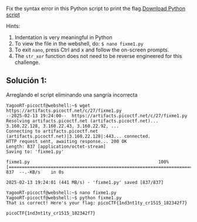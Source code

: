 Fix the syntax error in this Python script to print the flag.[Download Python script](https://artifacts.picoctf.net/c/27/fixme1.py)

Hints:
1. Indentation is very meaningful in Python
2. To view the file in the webshell, do: `$ nano fixme1.py`
3. To exit `nano`, press Ctrl and x and follow the on-screen prompts.
4. The `str_xor` function does not need to be reverse engineered for this challenge.

## Solución 1:
Arreglando el script eliminando una sangría incorrecta
```
YagooRT-picoctf@webshell:~$ wget https://artifacts.picoctf.net/c/27/fixme1.py
--2025-02-13 19:24:00--  https://artifacts.picoctf.net/c/27/fixme1.py
Resolving artifacts.picoctf.net (artifacts.picoctf.net)... 3.160.22.128, 3.160.22.43, 3.160.22.92, ...
Connecting to artifacts.picoctf.net (artifacts.picoctf.net)|3.160.22.128|:443... connected.
HTTP request sent, awaiting response... 200 OK
Length: 837 [application/octet-stream]
Saving to: 'fixme1.py'

fixme1.py                                                 100%[==================================================================================================================================>]     837  --.-KB/s    in 0s      

2025-02-13 19:24:01 (441 MB/s) - 'fixme1.py' saved [837/837]

YagooRT-picoctf@webshell:~$ nano fixme1.py
YagooRT-picoctf@webshell:~$ python fixme1.py
That is correct! Here's your flag: picoCTF{1nd3nt1ty_cr1515_182342f7}

picoCTF{1nd3nt1ty_cr1515_182342f7}
```